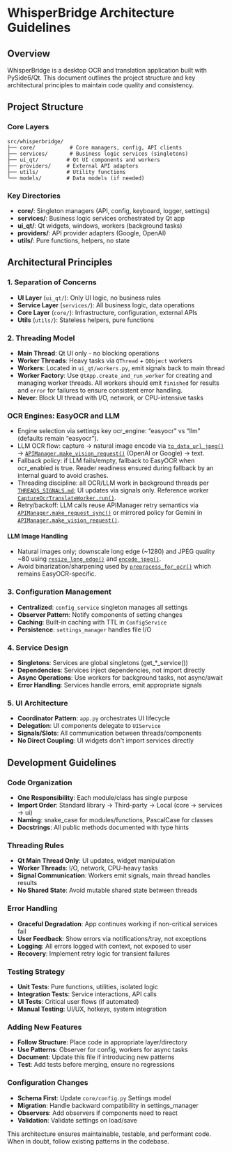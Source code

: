# WhisperBridge Architecture Guidelines

## Overview
WhisperBridge is a desktop OCR and translation application built with PySide6/Qt. This document outlines the project structure and key architectural principles to maintain code quality and consistency.

## Project Structure

### Core Layers
```
src/whisperbridge/
├── core/           # Core managers, config, API clients
├── services/       # Business logic services (singletons)
├── ui_qt/         # Qt UI components and workers
├── providers/     # External API adapters
├── utils/         # Utility functions
└── models/        # Data models (if needed)
```

### Key Directories
- **core/**: Singleton managers (API, config, keyboard, logger, settings)
- **services/**: Business logic services orchestrated by Qt app
- **ui_qt/**: Qt widgets, windows, workers (background tasks)
- **providers/**: API provider adapters (Google, OpenAI)
- **utils/**: Pure functions, helpers, no state

## Architectural Principles

### 1. Separation of Concerns
- **UI Layer** (`ui_qt/`): Only UI logic, no business rules
- **Service Layer** (`services/`): All business logic, data operations
- **Core Layer** (`core/`): Infrastructure, configuration, external APIs
- **Utils** (`utils/`): Stateless helpers, pure functions

### 2. Threading Model
- **Main Thread**: Qt UI only - no blocking operations
- **Worker Threads**: Heavy tasks via `QThread` + `QObject` workers
- **Workers**: Located in `ui_qt/workers.py`, emit signals back to main thread
- **Worker Factory**: Use `QtApp.create_and_run_worker` for creating and managing worker threads. All workers should emit `finished` for results and `error` for failures to ensure consistent error handling.
- **Never**: Block UI thread with I/O, network, or CPU-intensive tasks

### OCR Engines: EasyOCR and LLM
- Engine selection via settings key ocr_engine: “easyocr” vs “llm” (defaults remain “easyocr”).
- LLM OCR flow: capture → natural image encode via [`to_data_url_jpeg()`](src/whisperbridge/utils/image_utils.py:1) → [`APIManager.make_vision_request()`](src/whisperbridge/core/api_manager.py:532) (OpenAI or Google) → text.
- Fallback policy: if LLM fails/empty, fallback to EasyOCR when ocr_enabled is true. Reader readiness ensured during fallback by an internal guard to avoid crashes.
- Threading discipline: all OCR/LLM work in background threads per [`THREADS_SIGNALS.md`](docs/THREADS_SIGNALS.md); UI updates via signals only. Reference worker [`CaptureOcrTranslateWorker.run()`](src/whisperbridge/ui_qt/workers.py:44).
- Retry/backoff: LLM calls reuse APIManager retry semantics via [`APIManager.make_request_sync()`](src/whisperbridge/core/api_manager.py:479) or mirrored policy for Gemini in [`APIManager.make_vision_request()`](src/whisperbridge/core/api_manager.py:532).

#### LLM Image Handling
- Natural images only; downscale long edge (~1280) and JPEG quality ~80 using [`resize_long_edge()`](src/whisperbridge/utils/image_utils.py:1) and [`encode_jpeg()`](src/whisperbridge/utils/image_utils.py:1).
- Avoid binarization/sharpening used by [`preprocess_for_ocr()`](src/whisperbridge/utils/image_utils.py:100) which remains EasyOCR-specific.

### 3. Configuration Management
- **Centralized**: `config_service` singleton manages all settings
- **Observer Pattern**: Notify components of setting changes
- **Caching**: Built-in caching with TTL in `ConfigService`
- **Persistence**: `settings_manager` handles file I/O

### 4. Service Design
- **Singletons**: Services are global singletons (get_*_service())
- **Dependencies**: Services inject dependencies, not import directly
- **Async Operations**: Use workers for background tasks, not async/await
- **Error Handling**: Services handle errors, emit appropriate signals

### 5. UI Architecture
- **Coordinator Pattern**: `app.py` orchestrates UI lifecycle
- **Delegation**: UI components delegate to `UIService`
- **Signals/Slots**: All communication between threads/components
- **No Direct Coupling**: UI widgets don't import services directly

## Development Guidelines

### Code Organization
- **One Responsibility**: Each module/class has single purpose
- **Import Order**: Standard library → Third-party → Local (core → services → ui)
- **Naming**: snake_case for modules/functions, PascalCase for classes
- **Docstrings**: All public methods documented with type hints

### Threading Rules
- **Qt Main Thread Only**: UI updates, widget manipulation
- **Worker Threads**: I/O, network, CPU-heavy tasks
- **Signal Communication**: Workers emit signals, main thread handles results
- **No Shared State**: Avoid mutable shared state between threads

### Error Handling
- **Graceful Degradation**: App continues working if non-critical services fail
- **User Feedback**: Show errors via notifications/tray, not exceptions
- **Logging**: All errors logged with context, not exposed to user
- **Recovery**: Implement retry logic for transient failures

### Testing Strategy
- **Unit Tests**: Pure functions, utilities, isolated logic
- **Integration Tests**: Service interactions, API calls
- **UI Tests**: Critical user flows (if automated)
- **Manual Testing**: UI/UX, hotkeys, system integration

### Adding New Features
- **Follow Structure**: Place code in appropriate layer/directory
- **Use Patterns**: Observer for config, workers for async tasks
- **Document**: Update this file if introducing new patterns
- **Test**: Add tests before merging, ensure no regressions

### Configuration Changes
- **Schema First**: Update `core/config.py` Settings model
- **Migration**: Handle backward compatibility in settings_manager
- **Observers**: Add observers if components need to react
- **Validation**: Validate settings on load/save

This architecture ensures maintainable, testable, and performant code. When in doubt, follow existing patterns in the codebase.